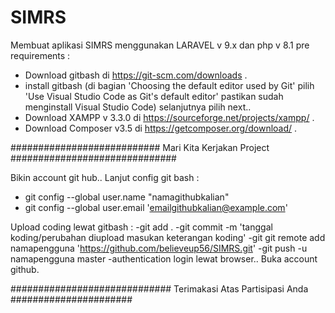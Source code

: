 # SIMRS
Membuat aplikasi SIMRS menggunakan LARAVEL v 9.x dan php v 8.1
pre requirements :
- Download gitbash di https://git-scm.com/downloads .
- install gitbash (di bagian 'Choosing the default editor used by Git' pilih 'Use Visual Studio Code as Git's default editor' pastikan sudah menginstall Visual Studio Code) selanjutnya pilih next..
- Download XAMPP v 3.3.0 di https://sourceforge.net/projects/xampp/ .
- Download Composer v3.5 di https://getcomposer.org/download/ .

########################### Mari Kita Kerjakan Project ##############################

Bikin account git hub.. Lanjut config git bash :
- git config --global user.name "namagithubkalian"
- git config --global user.email 'emailgithubkalian@example.com'

Upload coding lewat gitbash :
-git add .
-git commit -m 'tanggal koding/perubahan diupload masukan keterangan koding'
-git git remote add namapengguna 'https://github.com/believeup56/SIMRS.git'
-git push -u namapengguna master
-authentication login lewat browser.. Buka account github.

############################# Terimakasi Atas Partisipasi Anda ######################
